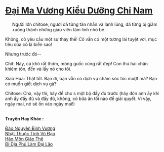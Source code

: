 <a href="https://truyentiki.com/dai-ma-vuong-kieu-duong-chi-nam.33664/" title="Đại Ma Vương Kiều Dưỡng Chỉ Nam"><h1>Đại Ma Vương Kiều Dưỡng Chỉ Nam</h1></a><div style="display:table"><img align="right" style="float: left; padding: 10px;" src="https://truyentiki.com/images/story/200x260/dai-ma-vuong-kieu-duong-chi-nam-1591155403.jpg" alt="">Người lớn chitose, người đã từng tàn nhẫn và lạnh lùng, đã từng bị giảm xuống thành những giáo viên tâm linh nhỏ bé. <p></p> Không, cô yêu cầu một sự thay thế! Cô vẫn có một tương lai tuyệt vời, mục tiêu của cô là biển sao! <p></p> Nhưng trước đó-- <p></p> Chít: Này, cá khô rất thơm, móng guốc cũng rất đẹp! Con thú hai chân khiêm tốn, đến và lấy nó cho tôi. <p></p> Xiao Hua: Thật tốt. Bạn ơi, bạn vẫn có dịch vụ chăm sóc tóc mượt mà? Bạn có muốn giết dịch vụ gà? <p></p> Chitose: Chà, vậy thì, hãy để cho s một bộ đầy đủ trước (hãy đón anh ấy khi anh ấy đầy đủ và đầy đủ, không, có bữa ăn tối nào để giải quyết. Vì vậy, ngày mai, nó sẽ ổn vào ngày mai!)</div><p><br><b>Truyện Hay Khác :</b></p><a href="https://truyentiki.com/dao-nguyen-binh-vuong.33663/" alt="Đào Nguyên Binh Vương">Đào Nguyên Binh Vương</a><br/><a href="https://github.com/nownovels/top500/tree/master/truyenhay/33680/" alt="Nhặt Thuộc Tính Võ Đạo">Nhặt Thuộc Tính Võ Đạo</a><br/><a href="https://www.flickr.com/photos/188164041@N05/49963164483/" alt="Hào Môn Giảo Thê">Hào Môn Giảo Thê</a><br/><a href="https://github.com/nownovels/top500/tree/master/truyenhay/33828/" alt="Đi Địa Phủ Làm Đại Lão">Đi Địa Phủ Làm Đại Lão</a><br/>
